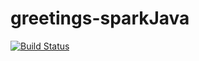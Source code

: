 # greetings-sparkJava
 [![Build Status](https://travis-ci.org/incrediblejagur/greetings-sparkJava.svg?branch=master)](https://travis-ci.org/incrediblejagur/greetings-sparkJava)

